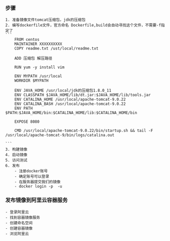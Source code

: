 ### 步骤
	1. 准备镜像文件tomcat压缩包，jdk的压缩包
	2. 编写dockerfile文件，官方命名 Dockerfile,build会自动寻找这个文件，不需要-f指定了
	```
		FROM centos
		MAINTAINER XXXXXXXXXX
		COPY readme.txt /ust/local/readme.txt
		
		ADD 压缩包 解压路径
		
		RUN yum -y install vim 
		
		ENV MYPATH /usr/local
		WORKDIR $MYPATH
		
		ENV JAVA_HOME /usr/local/jdk的压缩包1.8.0_11
		ENV CLASSPATH $JAVA_HOME/lib/dt.jar:$JAVA_HOME/lib/tools.jar
		ENV CATALINA_HOME /usr/local/apache-tomcat-9.0.22
		ENV CATALINA_BASH /usr/local/apache-tomcat-9.0.22
		ENV PATH $PATH:$JAVA_HOME/bin:$CATALINA_HOME/lib:$CATALINA_HOME/bin
		
		EXPOSE 8080
		
		CMD /usr/local/apache-tomcat-9.0.22/bin/startup.sh && tail -F /usr/local/apache-tomcat-9/bin/logs/catalina.out
	
	```
	3. 构建镜像
	4. 启动镜像
	5. 访问测试
	6. 发布
		- 注册docker账号
		- 确定账号可以登录
		- 在服务器提交我们的镜像
		- docker login -p  -u 
		
### 发布镜像到阿里云容器服务
	- 登录阿里云
	- 找到容器镜像服务
	- 创建命名空间
	- 创建容器镜像
	- 浏览阿里云